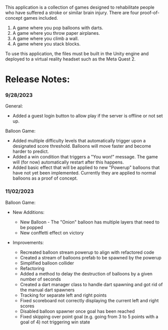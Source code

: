 This application is a collection of games designed to rehabilitate people who have suffered a stroke or similar brain injury.
There are four proof-of-concept games included.
1. A game where you pop balloons with darts.
2. A game where you throw paper airplanes.
3. A game where you climb a wall.
4. A game where you stack blocks.

To use this application, the files must be built in the Unity engine and deployed to a virtual reality headset such as the Meta Quest 2.


# Release Notes:

### 9/28/2023

General:
* Added a guest login button to allow play if the server is offline or not set up.

Balloon Game:
  * Added multiple difficulty levels that automatically trigger upon a designated score threshold. Balloons will move faster and become harder to predict.
  * Added a win condition that triggers a "You won!" message. The game will (for now) automatically restart after this happens.
  * Added basic effect that will be applied to new "Powerup" balloons that have not yet been implemented. Currently they are applied to normal balloons as a proof of concept.




### 11/02/2023
Balloon Game:
  * New Additions:
      * New Balloon - The "Onion" balloon has multiple layers that need to be popped
      * New conffetti effect on victory

 
  * Improvements:
      * Recreated balloon stream powerup to align with refactored code
      * Created a stream of balloons prefab to be spawned by the powerup
      * Simplified balloon collider
      * Refactoring
      * Added a method to delay the destruction of balloons by a given number of seconds 
      * Created a dart manager class to handle dart spawning and got rid of the manual dart spawners
      * Tracking for separate left and right points
      * Fixed scoreboard not correctly displaying the current left and right scores
      * Disabled balloon spawner once goal has been reached
      * Fixed skipping over point goal (e.g. going from 3 to 5 points with a goal of 4) not triggering win state

